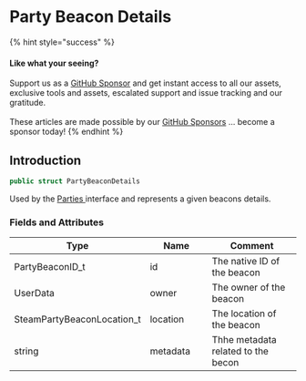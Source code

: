 # Party Beacon Details

{% hint style="success" %}
#### Like what your seeing?

Support us as a [GitHub Sponsor](../../../become-a-sponsor/) and get instant access to all our assets, exclusive tools and assets, escalated support and issue tracking and our gratitude.\
\
These articles are made possible by our [GitHub Sponsors](../../../become-a-sponsor/) ... become a sponsor today!
{% endhint %}

## Introduction

```csharp
public struct PartyBeaconDetails
```

Used by the [Parties ](../api/parties.md)interface and represents a given beacons details.

### Fields and Attributes

<table><thead><tr><th width="187.56643368118847">Type</th><th width="173.82668241105068">Name</th><th width="375.82373346952215">Comment</th></tr></thead><tbody><tr><td>PartyBeaconID_t</td><td>id</td><td>The native ID of the beacon</td></tr><tr><td>UserData</td><td>owner</td><td>The owner of the beacon</td></tr><tr><td>SteamPartyBeaconLocation_t</td><td>location</td><td>The  location of the beacon</td></tr><tr><td>string</td><td>metadata</td><td>Thhe metadata related to the becon</td></tr></tbody></table>

